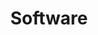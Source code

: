 ---
category: [software] #Category ID.
hue: var(--c-themeHueOrange) #Category hue. See note [1].
title: Software #Category title.
description: Code that makes computers do my bidding
---